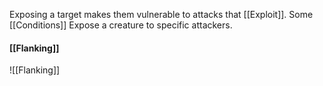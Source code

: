 Exposing a target makes them vulnerable to attacks that [[Exploit]]. Some [[Conditions]] Expose a creature to specific attackers. 

#### [[Flanking]]
![[Flanking]]